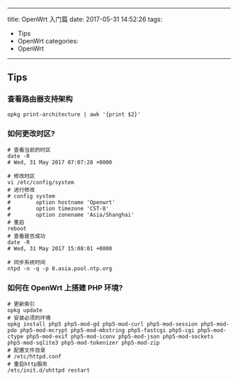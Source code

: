 ------
title: OpenWrt 入门篇
date: 2017-05-31 14:52:26
tags:
  - Tips
  - OpenWrt
categories:
  - OpenWrt
------
## Tips
### 查看路由器支持架构
```shell
opkg print-architecture | awk '{print $2}'
```
### 如何更改时区?
```shell
# 查看当前的时区
date -R
# Wed, 31 May 2017 07:07:28 +0000

# 修改时区
vi /etc/config/system
# 进行修改
# config system
#        option hostname 'Openwrt'
#        option timezone 'CST-8'
#        option zonename 'Asia/Shanghai'
# 重启
reboot
# 查看是否成功
date -R
# Wed, 31 May 2017 15:08:01 +0800

# 同步系统时间
ntpd -n -q -p 0.asia.pool.ntp.org

```
### 如何在 OpenWrt 上搭建 PHP 环境?
```shell
# 更新索引
opkg update
# 安装必须的环境
opkg install php5 php5-mod-gd php5-mod-curl php5-mod-session php5-mod-pdo php5-mod-mcrypt php5-mod-mbstring php5-fastcgi php5-cgi php5-mod-ctype php5-mod-exif php5-mod-iconv php5-mod-json php5-mod-sockets php5-mod-sqlite3 php5-mod-tokenizer php5-mod-zip
# 配置文件目录
# /etc/httpd.conf
# 重启http服务
/etc/init.d/uhttpd restart
```
